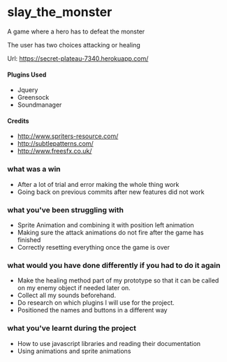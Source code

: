 # slay_the_monster
A game where a hero has to defeat the monster 

The user has two choices attacking or healing

Url: https://secret-plateau-7340.herokuapp.com/


#### Plugins Used
* Jquery
* Greensock
* Soundmanager

#### Credits 
* http://www.spriters-resource.com/
* http://subtlepatterns.com/
* http://www.freesfx.co.uk/

### what was a win

* After a lot of trial and error making the whole thing work
* Going back on previous commits after new features did not work 

### what you've been struggling with

* Sprite Animation and combining it with position left animation
* Making sure the attack animations do not fire after the game has finished
* Correctly resetting everything once the game is over

### what would you have done differently if you had to do it again 

* Make the healing method part of my prototype so that it can be called on my enemy object if needed later on.
* Collect all my sounds beforehand.
* Do research on which plugins I will use for the project.
* Positioned the names and buttons in a different way 

### what you've learnt during the project

* How to use javascript libraries and reading their documentation
* Using animations and sprite animations
